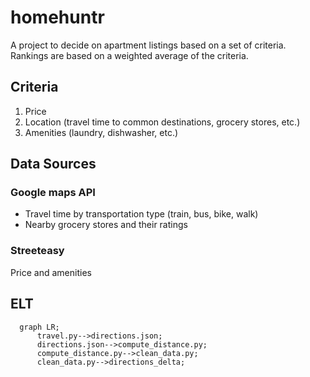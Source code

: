 # homehuntr

A project to decide on apartment listings based on a set of criteria. Rankings are based on a weighted average of the criteria.

## Criteria

1. Price
2. Location (travel time to common destinations, grocery stores, etc.)
3. Amenities (laundry, dishwasher, etc.)

## Data Sources

### Google maps API

- Travel time by transportation type (train, bus, bike, walk)
- Nearby grocery stores and their ratings

### Streeteasy

Price and amenities

## ELT

```mermaid
  graph LR;
      travel.py-->directions.json;
      directions.json-->compute_distance.py;
      compute_distance.py-->clean_data.py;
      clean_data.py-->directions_delta;
```
